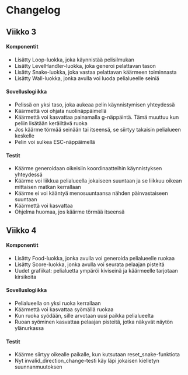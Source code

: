 # Changelog

## Viikko 3
#### Komponentit
- Lisätty Loop-luokka, joka käynnistää pelisilmukan
- Lisätty LevelHandler-luokka, joka generoi pelattavan tason
- Lisätty Snake-luokka, joka vastaa pelattavan käärmeen toiminnasta
- Lisätty Wall-luokka, jonka avulla voi luoda pelialueelle seiniä

#### Sovelluslogiikka
- Pelissä on yksi taso, joka aukeaa pelin käynnistymisen yhteydessä
- Käärmettä voi ohjata nuolinäppäimellä
- Käärmettä voi kasvattaa painamalla g-näppäintä. Tämä muuttuu kun peliin lisätään keräiltävä ruoka
- Jos käärme törmää seinään tai itseensä, se siirtyy takaisin pelialueen keskelle
- Pelin voi sulkea ESC-näppäimellä

#### Testit
- Käärme generoidaan oikeisiin koordinaatteihin käynnistyksen yhteydessä
- Käärme voi liikkua pelialueella jokaiseen suuntaan ja se liikkuu oikean mittaisen matkan kerrallaan
- Käärme ei voi kääntyä menosuuntaansa nähden päinvastaiseen suuntaan
- Käärmettä voi kasvattaa
- Ohjelma huomaa, jos käärme törmää itseensä

## Viikko 4
#### Komponentit
- Lisätty Food-luokka, jonka avulla voi generoida pelialueelle ruokaa
- Lisätty Score-luokka, jonka avulla voi seurata pelaajan pisteitä
- Uudet grafiikat: pelialuetta ympäröi kiviseinä ja käärmeelle tarjotaan kirsikoita

#### Sovelluslogiikka
- Pelialueella on yksi ruoka kerrallaan
- Käärmettä voi kasvattaa syömällä ruokaa
- Kun ruoka syödään, sille arvotaan uusi paikka pelialueelta
- Ruoan syöminen kasvattaa pelaajan pisteitä, jotka näkyvät näytön ylänurkassa

#### Testit
- Käärme siirtyy oikealle paikalle, kun kutsutaan reset_snake-funktiota
- Nyt invalid_direction_change-testi käy läpi jokaisen kielletyn suunnanmuutoksen
